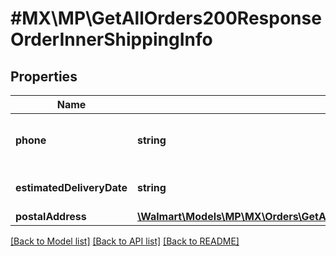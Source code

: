 # #MX\MP\GetAllOrders200ResponseOrderInnerShippingInfo

## Properties

Name | Type | Description | Notes
------------ | ------------- | ------------- | -------------
**phone** | **string** | The customer's phone number | [optional]
**estimatedDeliveryDate** | **string** | Estimated delivery date | [optional]
**postalAddress** | [**\Walmart\Models\MP\MX\Orders\GetAllOrders200ResponseOrderInnerShippingInfoPostalAddress**](GetAllOrders200ResponseOrderInnerShippingInfoPostalAddress.md) |  | [optional]


[[Back to Model list]](../) [[Back to API list]](../../Api/MX/MP) [[Back to README]](../../README.md)

